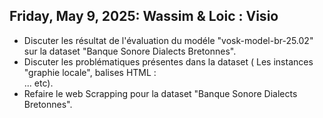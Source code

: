 ## Friday, May 9, 2025: Wassim & Loic : Visio
* Discuter les résultat de l'évaluation du modéle "vosk-model-br-25.02" sur la dataset "Banque Sonore Dialects Bretonnes".
* Discuter les problématiques présentes dans la dataset ( Les instances "graphie locale", balises HTML : <br> ... etc).
* Refaire le web Scrapping pour la dataset "Banque Sonore Dialects Bretonnes".
